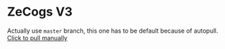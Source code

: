 # ZeCogs V3
Actually use `master` branch, this one has to be default because of autopull.
[Click to pull manually](https://pull.git.ci/process/jack1142/ZeCogsV3) 